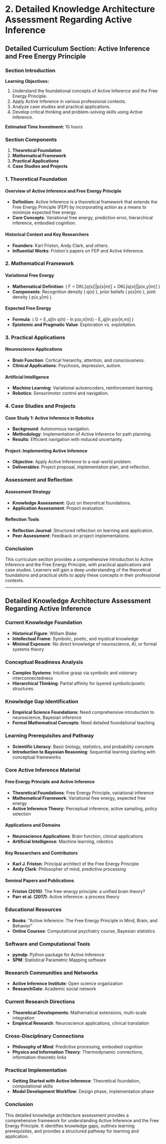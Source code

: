 # 2. Detailed Knowledge Architecture Assessment Regarding Active Inference

## Detailed Curriculum Section: Active Inference and Free Energy Principle

### Section Introduction

**Learning Objectives:**
1. Understand the foundational concepts of Active Inference and the Free Energy Principle.
2. Apply Active Inference in various professional contexts.
3. Analyze case studies and practical applications.
4. Develop critical thinking and problem-solving skills using Active Inference.

**Estimated Time Investment:** 10 hours

### Section Components

1. **Theoretical Foundation**
2. **Mathematical Framework**
3. **Practical Applications**
4. **Case Studies and Projects**

### 1. Theoretical Foundation

#### Overview of Active Inference and Free Energy Principle
- **Definition**: Active Inference is a theoretical framework that extends the Free Energy Principle (FEP) by incorporating action as a means to minimize expected free energy.
- **Core Concepts**: Variational free energy, prediction error, hierarchical inference, embodied cognition.

#### Historical Context and Key Researchers
- **Founders**: Karl Friston, Andy Clark, and others.
- **Influential Works**: Friston's papers on FEP and Active Inference.

### 2. Mathematical Framework

#### Variational Free Energy
- **Mathematical Definition**: \( F = DKL[q(x)||p(x|m)] + DKL[q(x)||p(x,y|m)] \)
- **Components**: Recognition density \( q(x) \), prior beliefs \( p(x|m) \), joint density \( p(x,y|m) \).

#### Expected Free Energy
- **Formula**: \( G = E_q[ln q(π) - ln p(o,π|m)] - E_q[ln p(o|π,m)] \)
- **Epistemic and Pragmatic Value**: Exploration vs. exploitation.

### 3. Practical Applications

#### Neuroscience Applications
- **Brain Function**: Cortical hierarchy, attention, and consciousness.
- **Clinical Applications**: Psychosis, depression, autism.

#### Artificial Intelligence
- **Machine Learning**: Variational autoencoders, reinforcement learning.
- **Robotics**: Sensorimotor control and navigation.

### 4. Case Studies and Projects

#### Case Study 1: Active Inference in Robotics
- **Background**: Autonomous navigation.
- **Methodology**: Implementation of Active Inference for path planning.
- **Results**: Efficient navigation with reduced uncertainty.

#### Project: Implementing Active Inference
- **Objective**: Apply Active Inference to a real-world problem.
- **Deliverables**: Project proposal, implementation plan, and reflection.

### Assessment and Reflection

#### Assessment Strategy
- **Knowledge Assessment**: Quiz on theoretical foundations.
- **Application Assessment**: Project evaluation.

#### Reflection Tools
- **Reflection Journal**: Structured reflection on learning and application.
- **Peer Assessment**: Feedback on project implementations.

### Conclusion

This curriculum section provides a comprehensive introduction to Active Inference and the Free Energy Principle, with practical applications and case studies. Learners will gain a deep understanding of the theoretical foundations and practical skills to apply these concepts in their professional contexts.

---

## Detailed Knowledge Architecture Assessment Regarding Active Inference

### Current Knowledge Foundation

- **Historical Figure**: William Blake
- **Intellectual Frame**: Symbolic, poetic, and mystical knowledge
- **Minimal Exposure**: No direct knowledge of neuroscience, AI, or formal systems theory

### Conceptual Readiness Analysis

- **Complex Systems**: Intuitive grasp via symbolic and visionary interconnectedness
- **Hierarchical Thinking**: Partial affinity for layered symbolic/poetic structures

### Knowledge Gap Identification

- **Empirical Science Foundations**: Need comprehensive introduction to neuroscience, Bayesian inference
- **Formal Mathematical Concepts**: Need detailed foundational teaching

### Learning Prerequisites and Pathway

- **Scientific Literacy**: Basic biology, statistics, and probability concepts
- **Introduction to Bayesian Reasoning**: Sequential learning starting with conceptual frameworks

### Core Active Inference Material

#### Free Energy Principle and Active Inference

- **Theoretical Foundations**: Free Energy Principle, variational inference
- **Mathematical Framework**: Variational free energy, expected free energy
- **Active Inference Theory**: Perceptual inference, active sampling, policy selection

#### Applications and Domains

- **Neuroscience Applications**: Brain function, clinical applications
- **Artificial Intelligence**: Machine learning, robotics

#### Key Researchers and Contributors

- **Karl J. Friston**: Principal architect of the Free Energy Principle
- **Andy Clark**: Philosopher of mind, predictive processing

#### Seminal Papers and Publications

- **Friston (2010)**: The free-energy principle: a unified brain theory?
- **Parr et al. (2017)**: Active inference: a process theory

### Educational Resources

- **Books**: "Active Inference: The Free Energy Principle in Mind, Brain, and Behavior"
- **Online Courses**: Computational psychiatry course, Bayesian statistics

### Software and Computational Tools

- **pymdp**: Python package for Active Inference
- **SPM**: Statistical Parametric Mapping software

### Research Communities and Networks

- **Active Inference Institute**: Open science organization
- **ResearchGate**: Academic social network

### Current Research Directions

- **Theoretical Developments**: Mathematical extensions, multi-scale integration
- **Empirical Research**: Neuroscience applications, clinical translation

### Cross-Disciplinary Connections

- **Philosophy of Mind**: Predictive processing, embodied cognition
- **Physics and Information Theory**: Thermodynamic connections, information-theoretic links

### Practical Implementation

- **Getting Started with Active Inference**: Theoretical foundation, computational skills
- **Model Development Workflow**: Design phase, implementation phase

### Conclusion

This detailed knowledge architecture assessment provides a comprehensive framework for understanding Active Inference and the Free Energy Principle. It identifies knowledge gaps, outlines learning prerequisites, and provides a structured pathway for learning and application.